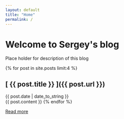 ```yaml
---
layout: default 
title: "Home"
permalink: /
---
```


# Welcome to Sergey's blog 

Place holder for description of this blog

{% for post in site.posts limit:4 %}
## [ {{ post.title }} ]({{ post.url }}) 
{{ post.date | date_to_string }}  
{{ post.content }}
{% endfor %}

[Read more](/archive/index.html)
